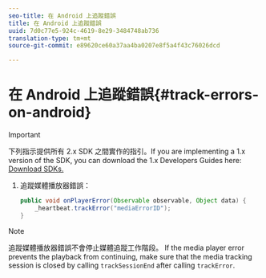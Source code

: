 ```yaml
---
seo-title: 在 Android 上追蹤錯誤
title: 在 Android 上追蹤錯誤
uuid: 7d0c77e5-924c-4619-8e29-3484748ab736
translation-type: tm+mt
source-git-commit: e89620ce60a37aa4ba0207e8f5a4f43c76026dcd

---
```



# 在 Android 上追蹤錯誤{#track-errors-on-android}

>[!IMPORTANT]
>
>下列指示提供所有 2.x SDK 之間實作的指引。If you are implementing a 1.x version of the SDK, you can download the 1.x Developers Guides here: [Download SDKs.](/help/sdk-implement/download-sdks.md)

1. 追蹤媒體播放器錯誤：

   ```java
   public void onPlayerError(Observable observable, Object data) {  
       _heartbeat.trackError("mediaErrorID"); 
   }
   ```

>[!NOTE]
>
>追蹤媒體播放器錯誤不會停止媒體追蹤工作階段。 If the media player error prevents the playback from continuing, make sure that the media tracking session is closed by calling `trackSessionEnd` after calling `trackError`.

